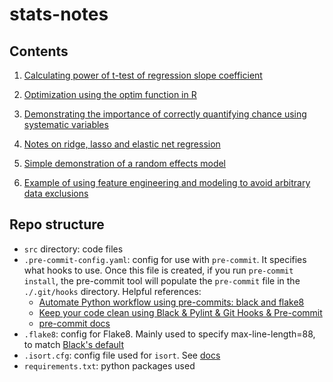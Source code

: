 # stats-notes

## Contents 
1. [Calculating power of t-test of regression slope coefficient](https://github.com/nayefahmad/stats-notes/blob/main/src/2022-03-28_power-of-test-of-regression-slope.md)

2. [Optimization using the optim function in R](https://github.com/nayefahmad/stats-notes/blob/main/src/2022-11-28_simple-optimization-with-optim.md)

3. [Demonstrating the importance of correctly quantifying chance using systematic variables](https://github.com/nayefahmad/stats-notes/blob/main/src/2022-11-30_unexplained-variance-with-and-without-systematic-factors.ipynb)

4. [Notes on ridge, lasso and elastic net regression](https://github.com/nayefahmad/stats-notes/blob/main/src/2022-12-09_lasso-regression-demo.ipynb)

5. [Simple demonstration of a random effects model](https://github.com/nayefahmad/stats-notes/blob/main/src/2022-12-15_dummy-variable-vs-random-effect.md)

6. [Example of using feature engineering and modeling to avoid arbitrary data exclusions](https://github.com/nayefahmad/stats-notes/blob/main/src/2022-12-19_two-stage-lowess-regression.ipynb)

## Repo structure 

- `src` directory: code files 
- `.pre-commit-config.yaml`: config for use with `pre-commit`. It specifies what hooks to use. 
  Once this file is created, if you run `pre-commit install`, the pre-commit tool will populate the 
  `pre-commit` file in the `./.git/hooks` directory. Helpful references: 
    - [Automate Python workflow using pre-commits: black and flake8](https://ljvmiranda921.github.io/notebook/2018/06/21/precommits-using-black-and-flake8/)
    - [Keep your code clean using Black & Pylint & Git Hooks & Pre-commit](https://towardsdatascience.com/keep-your-code-clean-using-black-pylint-git-hooks-pre-commit-baf6991f7376)
    - [pre-commit docs](https://pre-commit.com/#)
- `.flake8`: config for Flake8. Mainly used to specify max-line-length=88, to match [Black's default](https://black.readthedocs.io/en/stable/the_black_code_style/current_style.html)
- `.isort.cfg`: config file used for `isort`. See [docs](https://pycqa.github.io/isort/docs/configuration/black_compatibility.html)
- `requirements.txt`: python packages used 

